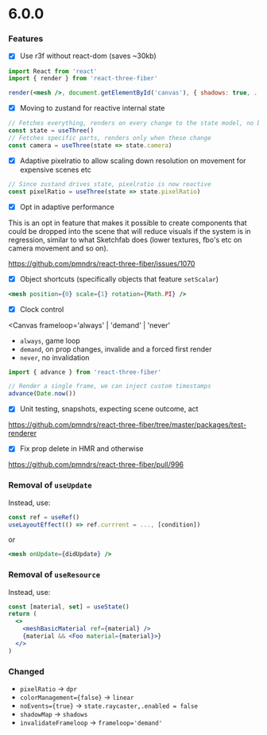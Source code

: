 # 6.0.0

### Features

- [x] Use r3f without react-dom (saves ~30kb)

```jsx
import React from 'react'
import { render } from 'react-three-fiber'

render(<mesh />, document.getElementById('canvas'), { shadows: true, ... })
```

- [x] Moving to zustand for reactive internal state

```jsx
// Fetches everything, renders on every change to the state model, no breaking change ...
const state = useThree()
// Fetches specific parts, renders only when these change
const camera = useThree(state => state.camera)
```

- [x] Adaptive pixelratio to allow scaling down resolution on movement for expensive scenes etc

```jsx
// Since zustand drives state, pixelratio is now reactive
const pixelRatio = useThree(state => state.pixelRatio)
```

- [x] Opt in adaptive performance  

This is an opt in feature that makes it possible to create components that could be dropped into the scene that will reduce visuals if the system is in regression, similar to what Sketchfab does (lower textures, fbo's etc on camera movement and so on).

https://github.com/pmndrs/react-three-fiber/issues/1070

- [x] Object shortcuts (specifically objects that feature `setScalar`)

```jsx
<mesh position={0} scale={1} rotation={Math.PI} />
```

- [x] Clock control

<Canvas frameloop='always' | 'demand' | 'never'

- `always`, game loop
- `demand`, on prop changes, invalide and a forced first render
- `never`, no invalidation

```jsx
import { advance } from 'react-three-fiber'

// Render a single frame, we can inject custom timestamps 
advance(Date.now())
```

- [x] Unit testing, snapshots, expecting scene outcome, act

https://github.com/pmndrs/react-three-fiber/tree/master/packages/test-renderer

- [x] Fix prop delete in HMR and otherwise

https://github.com/pmndrs/react-three-fiber/pull/996

### Removal of `useUpdate`

Instead, use:

```jsx
const ref = useRef()
useLayoutEffect(() => ref.currrent = ..., [condition])
```

or

```jsx
<mesh onUpdate={didUpdate} />
```

### Removal of `useResource`

Instead, use:

```jsx
const [material, set] = useState()
return (
  <>
    <meshBasicMaterial ref={material} />
    {material && <Foo material={material}>}
  </>
)
```

### Changed

- `pixelRatio` -> `dpr`
- `colorManagement={false}` -> `linear`
- `noEvents={true}` -> `state.raycaster,.enabled = false`
- `shadowMap` -> `shadows`
- `invalidateFrameloop` -> `frameloop='demand'`
